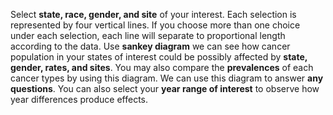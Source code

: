 Select **state, race, gender, and site** of your interest. Each selection is represented by four
vertical lines. If you choose more than one choice under each selection, each line will separate
to proportional length according to the data. Use **sankey diagram** we can see how cancer
population in your states of interest could be possibly affected by **state, gender, rates, and
sites**. You may also compare the **prevalences** of each cancer types by using this diagram.
We can use this diagram to answer **any questions**. You can also select your __year range of interest__ to observe how year differences produce effects.
